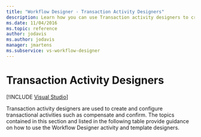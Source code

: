 ```yaml
---
title: "Workflow Designer - Transaction Activity Designers"
description: Learn how you can use Transaction activity designers to create and configure transactional activities such as compensate and confirm.
ms.date: 11/04/2016
ms.topic: reference
author: jodavis
ms.author: jodavis
manager: jmartens
ms.subservice: vs-workflow-designer
---
```

# Transaction Activity Designers

 [!INCLUDE [Visual Studio](~/includes/applies-to-version/vs-windows-only.md)]

Transaction activity designers are used to create and configure transactional activities such as compensate and confirm. The topics contained in this section and listed in the following table provide guidance on how to use the Workflow Designer activity and template designers.